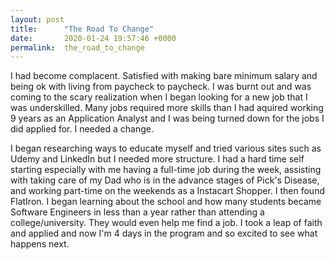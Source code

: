 ```yaml
---
layout: post
title:      "The Road To Change"
date:       2020-01-24 19:57:46 +0000
permalink:  the_road_to_change
---
```


I had become complacent. Satisfied with making bare minimum salary and being ok with living from paycheck to paycheck.  I was burnt out and was coming to the scary realization when I began looking for a new job that I was underskilled. Many jobs required more skills than I had aquired working 9 years as an Application Analyst and I was being turned down for the jobs I did applied for. I needed a change. 

I began researching ways to educate myself and tried various sites such as Udemy and LinkedIn but I needed more structure. I had a hard time self starting especially with me having a full-time job during the week, assisting with taking care of my Dad who is in the advance stages of Pick's Disease, and working part-time on the weekends as a Instacart Shopper. I then found FlatIron. I began learning about the school and how many students became Software Engineers in less than a year rather than attending a college/university.  They would even help me find a job.  I took a leap of faith and applied and now I'm 4 days in the program and so excited to see what happens next. 
